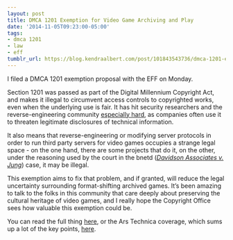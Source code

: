 ```yaml
---
layout: post
title: DMCA 1201 Exemption for Video Game Archiving and Play
date: '2014-11-05T09:23:00-05:00'
tags:
- dmca 1201
- law
- eff
tumblr_url: https://blog.kendraalbert.com/post/101843543736/dmca-1201-exemption-for-video-game-archiving-and
---
```

I filed a DMCA 1201 exemption proposal with the EFF on Monday.

Section 1201 was passed as part of the Digital Millennium Copyright Act, and makes it illegal to circumvent access controls to copyrighted works, even when the underlying use is fair. It has hit security researchers and the reverse-engineering community [especially hard](https://www.eff.org/wp/unintended-consequences-16-years-under-dmca), as companies often use it to threaten legitimate disclosures of technical information.

It also means that reverse-engineering or modifying server protocols in order to run third party servers for video games occupies a strange legal space - on the one hand, there are some projects that do it, on the other, under the reasoning used by the court in the bnetd (_[Davidson Associates v. Jung](https://www.eff.org/cases/blizzard-v-bnetd)_) case, it may be illegal.

This exemption aims to fix that problem, and if granted, will reduce the legal uncertainty surrounding format-shifting archived games. It’s been amazing to talk to the folks in this community that care deeply about preserving the cultural heritage of video games, and I really hope the Copyright Office sees how valuable this exemption could be.

You can read the full thing [here](https://www.eff.org/document/eff-videogames-exemption-request), or the Ars Technica coverage, which sums up a lot of the key points, [here](http://arstechnica.com/gaming/2014/11/eff-asks-for-the-right-to-revive-abandoned-online-games/).

